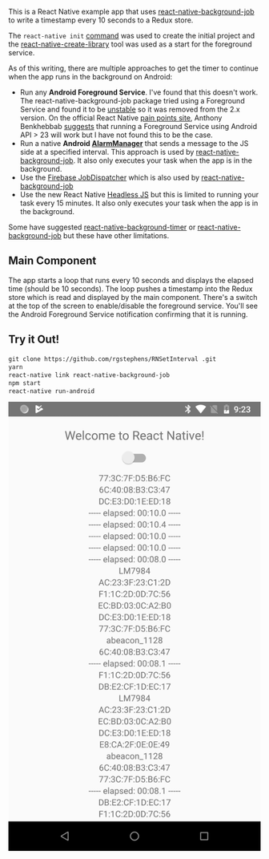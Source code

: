 This is a React Native example app that uses [react-native-background-job](https://github.com/vikeri/react-native-background-job) to write a timestamp every 10 seconds to a Redux store.

The `react-native init` [command](https://facebook.github.io/react-native/docs/getting-started.html) was used to create the initial project and the [react-native-create-library](https://github.com/frostney/react-native-create-library) tool was used as a start for the foreground service.

As of this writing, there are multiple approaches to get the timer to continue when the app runs in the background on Android:

* Run any **Android Foreground Service**.  I've found that this doesn't work. The react-native-background-job package tried using a Foreground Service and found it to be [unstable](https://github.com/vikeri/react-native-background-job/issues/39) so it was removed from the 2.x version. On the official React Native [pain points site](https://react-native.canny.io), Anthony Benkhebbab [suggests](https://react-native.canny.io/feature-requests/p/background-timer-execution) that running a Foreground Service using Android API > 23 will work but I have not found this to be the case.
* Run a native **Android [AlarmManager]((https://facebook.github.io/react-native/docs/native-modules-android.html#sending-events-to-javascript))** that sends a message to the JS side at a specified interval. This approach is used by [react-native-background-job](https://github.com/vikeri/react-native-background-job).  It also only executes your task when the app is in the background.  
* Use the [Firebase JobDispatcher](https://github.com/firebase/firebase-jobdispatcher-android) which is also used by [react-native-background-job](https://github.com/vikeri/react-native-background-job)
* Use the new React Native [Headless JS](https://facebook.github.io/react-native/docs/headless-js-android.html) but this is limited to running your task every 15 minutes. It also only executes your task when the app is in the background.

Some have suggested [react-native-background-timer](https://www.npmjs.com/package/react-native-background-timer) or [react-native-background-job](https://github.com/vikeri/react-native-background-job) but these have other limitations. 


## Main Component

The app starts a loop that runs every 10 seconds and displays the elapsed time (should be 10 seconds). The loop pushes a timestamp into the Redux store which is read and displayed by the main component. There's a switch at the top of the screen to enable/disable the foreground service. You'll see the Android Foreground Service notification confirming that it is running.

## Try it Out!

```
git clone https://github.com/rgstephens/RNSetInterval .git
yarn
react-native link react-native-background-job
npm start
react-native run-android
```

![Screenshot](screenshot.png)
